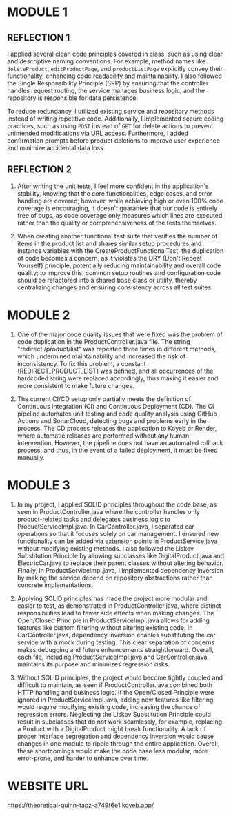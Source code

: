 # MODULE 1

## REFLECTION 1

I applied several clean code principles covered in class, such as using clear and descriptive naming conventions. For example, method names like `deleteProduct`, `editProductPage`, and `productListPage` explicitly convey their functionality, enhancing code readability and maintainability. I also followed the Single Responsibility Principle (SRP) by ensuring that the controller handles request routing, the service manages business logic, and the repository is responsible for data persistence.

To reduce redundancy, I utilized existing service and repository methods instead of writing repetitive code. Additionally, I implemented secure coding practices, such as using `POST` instead of `GET` for delete actions to prevent unintended modifications via URL access. Furthermore, I added confirmation prompts before product deletions to improve user experience and minimize accidental data loss.


## REFLECTION 2

1. After writing the unit tests, I feel more confident in the application's stability, knowing that the core functionalities, edge cases, and error handling are covered; however, while achieving high or even 100% code coverage is encouraging, it doesn't guarantee that our code is entirely free of bugs, as code coverage only measures which lines are executed rather than the quality or comprehensiveness of the tests themselves.


2. When creating another functional test suite that verifies the number of items in the product list and shares similar setup procedures and instance variables with the CreateProductFunctionalTest, the duplication of code becomes a concern, as it violates the DRY (Don't Repeat Yourself) principle, potentially reducing maintainability and overall code quality; to improve this, common setup routines and configuration code should be refactored into a shared base class or utility, thereby centralizing changes and ensuring consistency across all test suites.

# MODULE 2

1. One of the major code quality issues that were fixed was the problem of code duplication in the ProductController.java file. The string "redirect:/product/list" was repeated three times in different methods, which undermined maintainability and increased the risk of inconsistency. To fix this problem, a constant (REDIRECT_PRODUCT_LIST) was defined, and all occurrences of the hardcoded string were replaced accordingly, thus making it easier and more consistent to make future changes.


2. The current CI/CD setup only partially meets the definition of Continuous Integration (CI) and Continuous Deployment (CD). The CI pipeline automates unit testing and code quality analysis using GitHub Actions and SonarCloud, detecting bugs and problems early in the process. The CD process releases the application to Koyeb or Render, where automatic releases are performed without any human intervention. However, the pipeline does not have an automated rollback process, and thus, in the event of a failed deployment, it must be fixed manually. 

# MODULE 3

1. In my project, I applied SOLID principles throughout the code base, as seen in ProductController.java where the controller handles only product-related tasks and delegates business logic to ProductServiceImpl.java. In CarController.java, I separated car operations so that it focuses solely on car management. I ensured new functionality can be added via extension points in ProductService.java without modifying existing methods. I also followed the Liskov Substitution Principle by allowing subclasses like DigitalProduct.java and ElectricCar.java to replace their parent classes without altering behavior. Finally, in ProductServiceImpl.java, I implemented dependency inversion by making the service depend on repository abstractions rather than concrete implementations.


2. Applying SOLID principles has made the project more modular and easier to test, as demonstrated in ProductController.java, where distinct responsibilities lead to fewer side effects when making changes. The Open/Closed Principle in ProductServiceImpl.java allows for adding features like custom filtering without altering existing code. In CarController.java, dependency inversion enables substituting the car service with a mock during testing. This clear separation of concerns makes debugging and future enhancements straightforward. Overall, each file, including ProductServiceImpl.java and CarController.java, maintains its purpose and minimizes regression risks.


3. Without SOLID principles, the project would become tightly coupled and difficult to maintain, as seen if ProductController.java combined both HTTP handling and business logic. If the Open/Closed Principle were ignored in ProductServiceImpl.java, adding new features like filtering would require modifying existing code, increasing the chance of regression errors. Neglecting the Liskov Substitution Principle could result in subclasses that do not work seamlessly, for example, replacing a Product with a DigitalProduct might break functionality. A lack of proper interface segregation and dependency inversion would cause changes in one module to ripple through the entire application. Overall, these shortcomings would make the code base less modular, more error-prone, and harder to enhance over time.



# WEBSITE URL
https://theoretical-quinn-tapz-a749f6e1.koyeb.app/